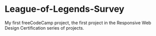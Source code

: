 # League-of-Legends-Survey
My first freeCodeCamp project, the first project in the Responsive Web Design Certification series of projects.

